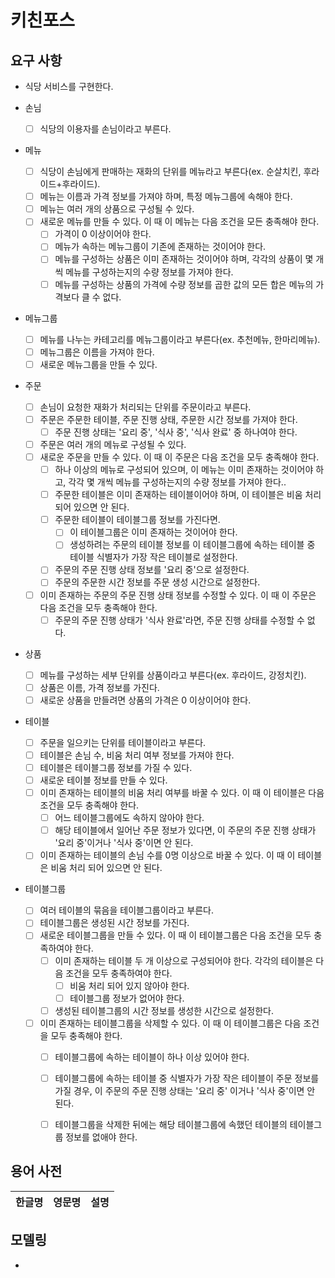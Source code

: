 # 키친포스

## 요구 사항

- 식당 서비스를 구현한다.

- 손님
    - [ ] 식당의 이용자를 손님이라고 부른다.
    
- 메뉴
    - [ ] 식당이 손님에게 판매하는 재화의 단위를 메뉴라고 부른다(ex. 순살치킨, 후라이드+후라이드).
    - [ ] 메뉴는 이름과 가격 정보를 가져야 하며, 특정 메뉴그룹에 속해야 한다.
    - [ ] 메뉴는 여러 개의 상품으로 구성될 수 있다.
    - [ ] 새로운 메뉴를 만들 수 있다. 이 때 이 메뉴는 다음 조건을 모든 충족해야 한다.
        - [ ] 가격이 0 이상이어야 한다.
        - [ ] 메뉴가 속하는 메뉴그룹이 기존에 존재하는 것이어야 한다.
        - [ ] 메뉴를 구성하는 상품은 이미 존재하는 것이어야 하며, 각각의 상품이 몇 개 씩 메뉴를 구성하는지의 수량 정보를 가져야 한다.
        - [ ] 메뉴를 구성하는 상품의 가격에 수량 정보를 곱한 값의 모든 합은 메뉴의 가격보다 클 수 없다.

- 메뉴그룹
    - [ ] 메뉴를 나누는 카테고리를 메뉴그룹이라고 부른다(ex. 추천메뉴, 한마리메뉴).
    - [ ] 메뉴그룹은 이름을 가져야 한다.
    - [ ] 새로운 메뉴그룹을 만들 수 있다.

- 주문
    - [ ] 손님이 요청한 재화가 처리되는 단위를 주문이라고 부른다.
    - [ ] 주문은 주문한 테이블, 주문 진행 상태, 주문한 시간 정보를 가져야 한다.
        - [ ] 주문 진행 상태는 '요리 중', '식사 중', '식사 완료' 중 하나여야 한다.
    - [ ] 주문은 여러 개의 메뉴로 구성될 수 있다.
    - [ ] 새로운 주문을 만들 수 있다. 이 때 이 주문은 다음 조건을 모두 충족해야 한다.
        - [ ] 하나 이상의 메뉴로 구성되어 있으며, 이 메뉴는 이미 존재하는 것이어야 하고, 각각 몇 개씩 메뉴를 구성하는지의 수량 정보를 가져야 한다..
        - [ ] 주문한 테이블은 이미 존재하는 테이블이어야 하며, 이 테이블은 비움 처리 되어 있으면 안 된다.
        - [ ] 주문한 테이블이 테이블그룹 정보를 가진다면.
            - [ ] 이 테이블그룹은 이미 존재하는 것이어야 한다.
            - [ ] 생성하려는 주문의 테이블 정보를 이 테이블그룹에 속하는 테이블 중 테이블 식별자가 가장 작은 테이블로 설정한다.
        - [ ] 주문의 주문 진행 상태 정보를 '요리 중'으로 설정한다.
        - [ ] 주문의 주문한 시간 정보를 주문 생성 시간으로 설정한다.
    - [ ] 이미 존재하는 주문의 주문 진행 상태 정보를 수정할 수 있다. 이 때 이 주문은 다음 조건을 모두 충족해야 한다.
        - [ ] 주문의 주문 진행 상태가 '식사 완료'라면, 주문 진행 상태를 수정할 수 없다.

- 상품
    - [ ] 메뉴를 구성하는 세부 단위를 상품이라고 부른다(ex. 후라이드, 강정치킨).
    - [ ] 상품은 이름, 가격 정보를 가진다.
    - [ ] 새로운 상품을 만들려면 상품의 가격은 0 이상이어야 한다.

- 테이블
    - [ ] 주문을 일으키는 단위를 테이블이라고 부른다.
    - [ ] 테이블은 손님 수, 비움 처리 여부 정보를 가져야 한다.
    - [ ] 테이블은 테이블그룹 정보를 가질 수 있다.
    - [ ] 새로운 테이블 정보를 만들 수 있다.
    - [ ] 이미 존재하는 테이블의 비움 처리 여부를 바꿀 수 있다. 이 때 이 테이블은 다음 조건을 모두 충족해야 한다.
        - [ ] 어느 테이블그룹에도 속하지 않아야 한다.
        - [ ] 해당 테이블에서 일어난 주문 정보가 있다면, 이 주문의 주문 진행 상태가 '요리 중'이거나 '식사 중'이면 안 된다.
    - [ ] 이미 존재하는 테이블의 손님 수를 0명 이상으로 바꿀 수 있다. 이 때 이 테이블은 비움 처리 되어 있으면 안 된다.

- 테이블그룹
    - [ ] 여러 테이블의 묶음을 테이블그룹이라고 부른다.
    - [ ] 테이블그룹은 생성된 시간 정보를 가진다.
    - [ ] 새로운 테이블그룹을 만들 수 있다. 이 때 이 테이블그룹은 다음 조건을 모두 충족하여야 한다.
        - [ ] 이미 존재하는 테이블 두 개 이상으로 구성되어야 한다. 각각의 테이블은 다음 조건을 모두 충족하여야 한다.
            - [ ] 비움 처리 되어 있지 않아야 한다.
            - [ ] 테이블그룹 정보가 없어야 한다.
        - [ ] 생성된 테이블그룹의 시간 정보를 생성한 시간으로 설정한다.
    - [ ] 이미 존재하는 테이블그룹을 삭제할 수 있다. 이 때 이 테이블그룹은 다음 조건을 모두 충족해야 한다.
        - [ ] 테이블그룹에 속하는 테이블이 하나 이상 있어야 한다.
        - [ ] 테이블그룹에 속하는 테이블 중 식별자가 가장 작은 테이블이 주문 정보를 가질 경우, 이 주문의 주문 진행 상태는 '요리 중' 이거나 '식사 중'이면 안 된다.
        - [ ] 테이블그룹을 삭제한 뒤에는 해당 테이블그룹에 속했던 테이블의 테이블그룹 정보를 없애야 한다.


## 용어 사전

| 한글명 | 영문명 | 설명 |
| --- | --- | --- |

## 모델링

- 
